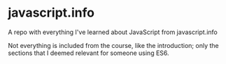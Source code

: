 # javascript.info
A repo with everything I've learned about JavaScript from javascript.info

Not everything is included from the course, like the introduction; only the </br>
sections that I deemed relevant for someone using ES6. 
